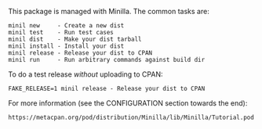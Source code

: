This package is managed with Minilla. The common tasks are:

    minil new     - Create a new dist
    minil test    - Run test cases
    minil dist    - Make your dist tarball
    minil install - Install your dist
    minil release - Release your dist to CPAN
    minil run     - Run arbitrary commands against build dir

To do a test release *without* uploading to CPAN:

    FAKE_RELEASE=1 minil release - Release your dist to CPAN

For more information (see the CONFIGURATION section towards the end):

    https://metacpan.org/pod/distribution/Minilla/lib/Minilla/Tutorial.pod
